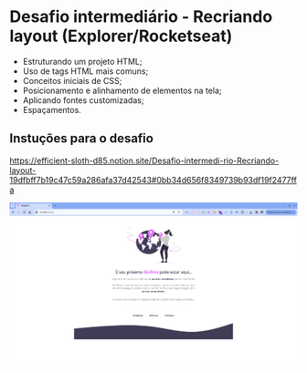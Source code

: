 # Desafio intermediário - Recriando layout (Explorer/Rocketseat)

- Estruturando um projeto HTML;
- Uso de tags HTML mais comuns;
- Conceitos iniciais de CSS;
- Posicionamento e alinhamento de elementos na tela;
- Aplicando fontes customizadas;
- Espaçamentos.
## Instuções para o desafio 

https://efficient-sloth-d85.notion.site/Desafio-intermedi-rio-Recriando-layout-19dfbff7b19c47c59a286afa37d42543#0bb34d656f8349739b93df19f2477ffa



<img src="https://github.com/djeisonalves/stage2-recriando-layout/blob/main/images/recriando-layout.png?raw=true" alt="imagem projeto concluido">

